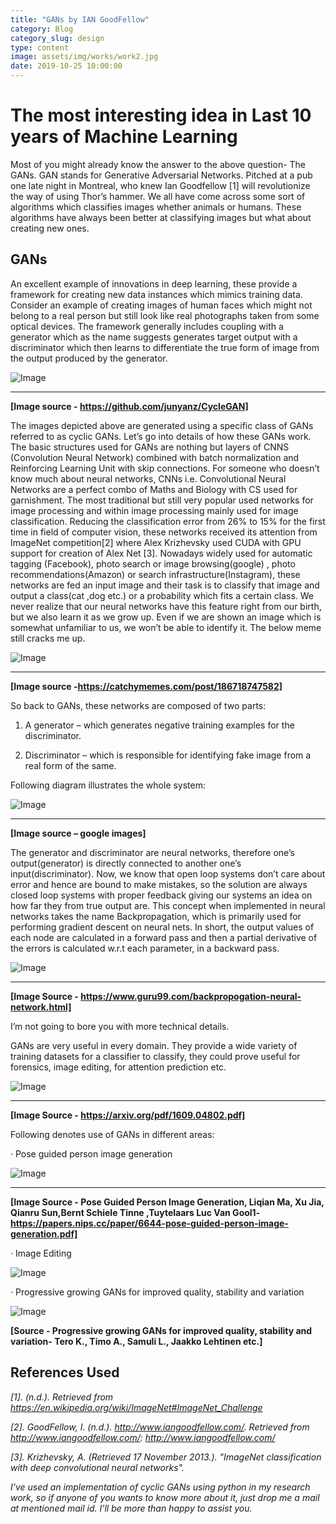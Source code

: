 ```yaml
---
title: "GANs by IAN GoodFellow"
category: Blog
category_slug: design
type: content
image: assets/img/works/work2.jpg
date: 2019-10-25 10:00:00
---
```


# The most interesting idea in Last 10 years of Machine Learning

Most of you might already know the answer to the above question- The GANs. GAN stands for Generative Adversarial Networks. Pitched at a pub one late night in Montreal, who knew Ian Goodfellow [1] will revolutionize the way of using Thor’s hammer. We all have come across some sort of algorithms which classifies images whether animals or humans. These algorithms have always been better at classifying images but what about creating new ones.

## GANs

An excellent example of innovations in deep learning, these provide a framework for creating new data instances which mimics training data. Consider an example of creating images of human faces which might not belong to a real person but still look like real photographs taken from some optical devices. The framework generally includes coupling with a generator which as the name suggests generates target output with a discriminator which then learns to differentiate the true form of image from the output produced by the generator.

![Image](https://static.wixstatic.com/media/191c7b_4c1a7eb2bb534d53a3bca64f8e3f8035~mv2.jpg/v1/fill/w_925,h_445,al_c,q_90,usm_0.66_1.00_0.01/191c7b_4c1a7eb2bb534d53a3bca64f8e3f8035~mv2.webp)

---
**[Image source - https://github.com/junyanz/CycleGAN]**

The images depicted above are generated using a specific class of GANs referred to as cyclic GANs. Let’s go into details of how these GANs work. The basic structures used for GANs are nothing but layers of CNNS (Convolution Neural Network) combined with batch normalization and Reinforcing Learning Unit with skip connections. For someone who doesn’t know much about neural networks, CNNs i.e. Convolutional Neural Networks are a perfect combo of Maths and Biology with CS used for garnishment. The most traditional but still very popular used networks for image processing and within image processing mainly used for image classification. Reducing the classification error from 26% to 15% for the first time in field of computer vision, these networks received its attention from ImageNet competition[2] where Alex Krizhevsky used CUDA with GPU support for creation of Alex Net [3]. Nowadays widely used for automatic tagging (Facebook), photo search or image browsing(google) , photo recommendations(Amazon) or search infrastructure(Instagram), these networks are fed an input image and their task is to classify that image and output a class(cat ,dog etc.) or a probability which fits a certain class. We never realize that our neural networks have this feature right from our birth, but we also learn it as we grow up. Even if we are shown an image which is somewhat unfamiliar to us, we won’t be able to identify it. The below meme still cracks me up.

![Image](https://static.wixstatic.com/media/191c7b_89d2c91b10b6448ea69635c7f277ec95~mv2.jpg/v1/fill/w_480,h_309,al_c,q_90,usm_0.66_1.00_0.01/191c7b_89d2c91b10b6448ea69635c7f277ec95~mv2.webp)

---
**[Image source -https://catchymemes.com/post/186718747582]**

So back to GANs, these networks are composed of two parts:

1. A generator – which generates negative training examples for the discriminator.

2. Discriminator – which is responsible for identifying fake image from a real form of the same.

Following diagram illustrates the whole system:

![Image](https://static.wixstatic.com/media/191c7b_9573e25da93145848ef35763118a3065~mv2.png/v1/fill/w_925,h_405,al_c,q_90,usm_0.66_1.00_0.01/191c7b_9573e25da93145848ef35763118a3065~mv2.webp)

---
**[Image source – google images]**

The generator and discriminator are neural networks, therefore one’s output(generator) is directly connected to another one’s input(discriminator). Now, we know that open loop systems don’t care about error and hence are bound to make mistakes, so the solution are always closed loop systems with proper feedback giving our systems an idea on how far they from true output are. This concept when implemented in neural networks takes the name Backpropagation, which is primarily used for performing gradient descent on neural nets. In short, the output values of each node are calculated in a forward pass and then a partial derivative of the errors is calculated w.r.t each parameter, in a backward pass.

![Image](https://static.wixstatic.com/media/191c7b_6a03dfb85b2e4193a160afd985525e1a~mv2.png/v1/fill/w_574,h_299,al_c,q_90,usm_0.66_1.00_0.01/191c7b_6a03dfb85b2e4193a160afd985525e1a~mv2.webp)

---
**[Image Source - https://www.guru99.com/backpropogation-neural-network.html]**

I’m not going to bore you with more technical details.

 GANs are very useful in every domain. They provide a wide variety of training datasets for a classifier to classify, they could prove useful for forensics, image editing, for attention prediction etc.

![Image](https://static.wixstatic.com/media/191c7b_52c76f6c14c64654aa558a867d7e395e~mv2.png/v1/fill/w_925,h_636,al_c,q_90,usm_0.66_1.00_0.01/191c7b_52c76f6c14c64654aa558a867d7e395e~mv2.webp)

---
**[Image Source -  https://arxiv.org/pdf/1609.04802.pdf]**

Following denotes use of GANs in different areas:

· Pose guided person image generation

![Image](https://static.wixstatic.com/media/191c7b_d13f05bdea8f4f02bebc8dd036d8bf8a~mv2_d_2104_1292_s_2.png/v1/fill/w_648,h_398,al_c,q_90,usm_0.66_1.00_0.01/191c7b_d13f05bdea8f4f02bebc8dd036d8bf8a~mv2_d_2104_1292_s_2.webp)

---

**[Image Source - Pose Guided Person Image Generation, Liqian Ma, Xu Jia, Qianru Sun,Bernt Schiele Tinne ,Tuytelaars Luc Van Gool1- https://papers.nips.cc/paper/6644-pose-guided-person-image-generation.pdf]**

· Image Editing

![Image](https://static.wixstatic.com/media/191c7b_98d87dbebef0459b9602d2291b29216d~mv2.png/v1/fill/w_923,h_281,al_c,lg_1,q_90/191c7b_98d87dbebef0459b9602d2291b29216d~mv2.webp)

· Progressive growing GANs for improved quality, stability and variation

![Image](https://static.wixstatic.com/media/191c7b_4baca477590640ea8b5094e0399c6b53~mv2.png/v1/fill/w_925,h_540,al_c,q_90,usm_0.66_1.00_0.01/191c7b_4baca477590640ea8b5094e0399c6b53~mv2.webp)

**[Source - Progressive growing GANs for improved quality, stability and variation- Tero K., Timo A., Samuli L., Jaakko Lehtinen etc.]**

## References Used

*[1]. (n.d.). Retrieved from  https://en.wikipedia.org/wiki/ImageNet#ImageNet_Challenge*

*[2]. GoodFellow, I. (n.d.). http://www.iangoodfellow.com/.  Retrieved from http://www.iangoodfellow.com/: http://www.iangoodfellow.com/*

*[3]. Krizhevsky, A. (Retrieved 17 November 2013.).  "ImageNet classification with deep convolutional neural networks".*

*I've used an implementation of cyclic GANs using python in my research work, so if anyone of you wants to know more about it, just drop me a mail at mentioned mail id. I'll be more than happy to assist you.*